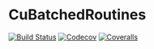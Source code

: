 # CuBatchedRoutines

[![Build Status](https://travis-ci.com/Roger-luo/CuBatchedRoutines.jl.svg?branch=master)](https://travis-ci.com/Roger-luo/CuBatchedRoutines.jl)
[![Codecov](https://codecov.io/gh/Roger-luo/CuBatchedRoutines.jl/branch/master/graph/badge.svg)](https://codecov.io/gh/Roger-luo/CuBatchedRoutines.jl)
[![Coveralls](https://coveralls.io/repos/github/Roger-luo/CuBatchedRoutines.jl/badge.svg?branch=master)](https://coveralls.io/github/Roger-luo/CuBatchedRoutines.jl?branch=master)
